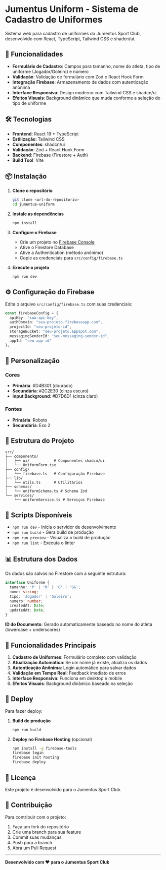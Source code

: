 # Jumentus Uniform - Sistema de Cadastro de Uniformes

Sistema web para cadastro de uniformes do Jumentus Sport Club, desenvolvido com React, TypeScript, Tailwind CSS e shadcn/ui.

## 🚀 Funcionalidades

- **Formulário de Cadastro**: Campos para tamanho, nome do atleta, tipo de uniforme (Jogador/Goleiro) e número
- **Validação**: Validação de formulário com Zod e React Hook Form
- **Integração Firebase**: Armazenamento de dados com autenticação anônima
- **Interface Responsiva**: Design moderno com Tailwind CSS e shadcn/ui
- **Efeitos Visuais**: Background dinâmico que muda conforme a seleção do tipo de uniforme

## 🛠️ Tecnologias

- **Frontend**: React 19 + TypeScript
- **Estilização**: Tailwind CSS
- **Componentes**: shadcn/ui
- **Validação**: Zod + React Hook Form
- **Backend**: Firebase (Firestore + Auth)
- **Build Tool**: Vite

## 📦 Instalação

1. **Clone o repositório**
   ```bash
   git clone <url-do-repositorio>
   cd jumentus-uniform
   ```

2. **Instale as dependências**
   ```bash
   npm install
   ```

3. **Configure o Firebase**
   - Crie um projeto no [Firebase Console](https://console.firebase.google.com/)
   - Ative o Firestore Database
   - Ative a Authentication (método anônimo)
   - Copie as credenciais para `src/config/firebase.ts`

4. **Execute o projeto**
   ```bash
   npm run dev
   ```

## ⚙️ Configuração do Firebase

Edite o arquivo `src/config/firebase.ts` com suas credenciais:

```typescript
const firebaseConfig = {
  apiKey: "sua-api-key",
  authDomain: "seu-projeto.firebaseapp.com",
  projectId: "seu-projeto-id",
  storageBucket: "seu-projeto.appspot.com",
  messagingSenderId: "seu-messaging-sender-id",
  appId: "seu-app-id"
};
```

## 🎨 Personalização

### Cores
- **Primária**: #D4B301 (dourado)
- **Secundária**: #2C2E30 (cinza escuro)
- **Input Background**: #D7D6D1 (cinza claro)

### Fontes
- **Primária**: Roboto
- **Secundária**: Exo 2

## 📱 Estrutura do Projeto

```
src/
├── components/
│   ├── ui/           # Componentes shadcn/ui
│   └── UniformForm.tsx
├── config/
│   └── firebase.ts   # Configuração Firebase
├── lib/
│   └── utils.ts      # Utilitários
├── schemas/
│   └── uniformSchema.ts # Schema Zod
└── services/
    └── uniformService.ts # Serviços Firebase
```

## 🔧 Scripts Disponíveis

- `npm run dev` - Inicia o servidor de desenvolvimento
- `npm run build` - Gera build de produção
- `npm run preview` - Visualiza o build de produção
- `npm run lint` - Executa o linter

## 📊 Estrutura dos Dados

Os dados são salvos no Firestore com a seguinte estrutura:

```typescript
interface Uniforme {
  tamanho: 'P' | 'M' | 'G' | 'GG';
  nome: string;
  tipo: 'Jogador' | 'Goleiro';
  numero: number;
  createdAt: Date;
  updatedAt: Date;
}
```

**ID do Documento**: Gerado automaticamente baseado no nome do atleta (lowercase + underscores)

## 🎯 Funcionalidades Principais

1. **Cadastro de Uniformes**: Formulário completo com validação
2. **Atualização Automática**: Se um nome já existe, atualiza os dados
3. **Autenticação Anônima**: Login automático para salvar dados
4. **Validação em Tempo Real**: Feedback imediato de erros
5. **Interface Responsiva**: Funciona em desktop e mobile
6. **Efeitos Visuais**: Background dinâmico baseado na seleção

## 🚀 Deploy

Para fazer deploy:

1. **Build de produção**
   ```bash
   npm run build
   ```

2. **Deploy no Firebase Hosting** (opcional)
   ```bash
   npm install -g firebase-tools
   firebase login
   firebase init hosting
   firebase deploy
   ```

## 📝 Licença

Este projeto é desenvolvido para o Jumentus Sport Club.

## 🤝 Contribuição

Para contribuir com o projeto:

1. Faça um fork do repositório
2. Crie uma branch para sua feature
3. Commit suas mudanças
4. Push para a branch
5. Abra um Pull Request

---

**Desenvolvido com ❤️ para o Jumentus Sport Club**
